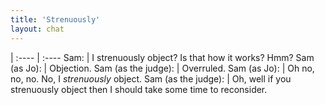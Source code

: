 ```yaml
---
title: 'Strenuously'
layout: chat
---
```


 | 
 :---- | :----
Sam: | I strenuously object? Is that how it works? Hmm?
Sam (as Jo): | Objection.
Sam (as the judge): | Overruled.
Sam (as Jo): | Oh no, no, no. No, I _strenuously_ object.
Sam (as the judge): | Oh, well if you strenuously object then I should take some time to reconsider.